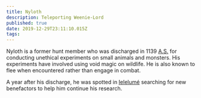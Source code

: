 ```yaml
---
title: Nyloth
description: Teleporting Weenie-Lord
published: true
date: 2019-12-29T23:11:10.015Z
tags: 
---
```


Nyloth is a former hunt member who was discharged in 1139 [A.S.](/locations#age-of-steel) for conducting unethical experiments on small animals and monsters.  His experiments have involved using void magic on wildlife.  He is also known to flee when encountered rather than engage in combat.  

A year after his discharge, he was spotted in [Ielelumé](/locations/ielelume) searching for new benefactors to help him continue his research.  